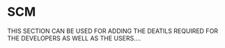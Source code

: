 # SCM

THIS SECTION CAN BE USED FOR ADDING THE DEATILS REQUIRED FOR THE DEVELOPERS AS WELL AS THE USERS....
